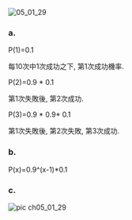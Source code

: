 
![05_01_29](https://github.com/user-attachments/assets/d8f9f8ba-e5ca-4c99-9342-16b75484c03c)

### a.
P(1)=0.1

每10次中1次成功之下, 第1次成功機率.
		
P(2)=0.9 * 0.1

第1次失敗後, 第2次成功.	
		
P(3)=0.9 * 0.9* 0.1

第1次失敗後, 第2次失敗, 第3次成功.	

### b.

P(x)=0.9^(x-1)*0.1		

### c.

![pic ch05_01_29](https://github.com/user-attachments/assets/a991856c-c551-432f-8b55-f4934e348d1c)


